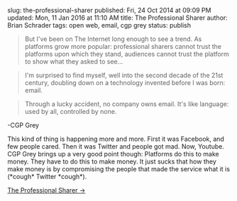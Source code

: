slug: the-professional-sharer
published: Fri, 24 Oct 2014 at 09:09 PM
updated: Mon, 11 Jan 2016 at 11:10 AM
title: The Professional Sharer
author: Brian Schrader
tags: open web, email, cgp grey
status: publish

> But I've been on The Internet long enough to see a trend. As platforms grow more popular: professional sharers cannot trust the platforms upon which they stand, audiences cannot trust the platform to show what they asked to see...

> I'm surprised to find myself, well into the second decade of the 21st century, doubling down on a technology invented before I was born: email.

> Through a lucky accident, no company owns email. It's like language: used by all, controlled by none.

-CGP Grey

This kind of thing is happening more and more. First it was Facebook, and few people cared. Then it was Twitter and people got mad. Now, Youtube. CGP Grey brings up a very good point though: Platforms do this to make money. They have to do this to make money. It just sucks that how they make money is by compromising the people that made the service what it is (\*cough\* Twitter \*cough\*). 

[The Professional Sharer &#8594;](http://www.cgpgrey.com/blog/the-professional-sharer)